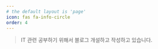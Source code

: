 ```yaml
---
# the default layout is 'page'
icon: fas fa-info-circle
order: 4
---
```


<!-- > Add Markdown syntax content to file `_tabs/about.md`{: .filepath } and it will show up on this page.
{: .prompt-tip } -->

> IT 관련 공부하기 위해서 블로그 개설하고 작성하고 있습니다.